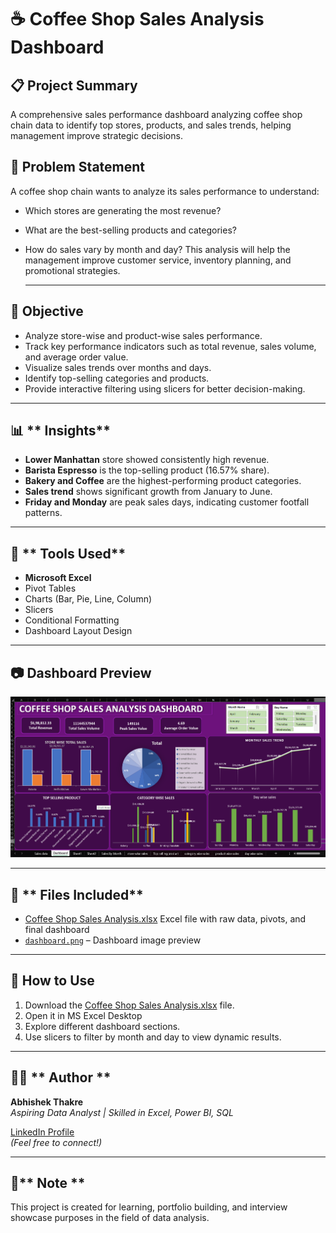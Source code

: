 # ☕ **Coffee Shop Sales Analysis Dashboard**

## 📋 **Project Summary**
  A comprehensive sales performance dashboard analyzing coffee shop chain data to identify top stores, products, and sales trends, helping management improve strategic decisions.

## 🧠 **Problem Statement**

  A coffee shop chain wants to analyze its sales performance to understand:
- Which stores are generating the most revenue?
- What are the best-selling products and categories?
- How do sales vary by month and day?
  This analysis will help the management improve customer service, inventory planning, and promotional strategies.

  ---

## 🎯 **Objective**
  
- Analyze store-wise and product-wise sales performance.
- Track key performance indicators such as total revenue, sales volume, and average order value.
- Visualize sales trends over months and days.
- Identify top-selling categories and products.
- Provide interactive filtering using slicers for better decision-making.

--- 

## 📊 ** Insights**

- **Lower Manhattan** store showed consistently high revenue.
- **Barista Espresso** is the top-selling product (16.57% share).
- **Bakery and Coffee** are the highest-performing product categories.
- **Sales trend** shows significant growth from January to June.
- **Friday and Monday** are peak sales days, indicating customer footfall patterns.

---

## 📌 ** Tools Used**

  - **Microsoft Excel**
  - Pivot Tables
  - Charts (Bar, Pie, Line, Column)
  - Slicers
  - Conditional Formatting
  - Dashboard Layout Design 

--- 
## 📷 **Dashboard Preview**
![Dashboard Screenshot](Dashboard%20img.png)

---
## 📂 ** Files Included**  
- [Coffee Shop Sales  Analysis.xlsx](Coffee%20Shop%20Sales%20%20Analysis.xlsx)  Excel file with raw data, pivots, and final dashboard  
- [`dashboard.png`](Dashboard%20img.png) – Dashboard image preview

---
## 📎 **How to Use**
1. Download the [Coffee Shop Sales  Analysis.xlsx](Coffee%20Shop%20Sales%20%20Analysis.xlsx) file.
2. Open it in MS Excel Desktop
3. Explore different dashboard sections.
4. Use slicers to filter by month and day to view dynamic results.

---

## 👨‍💻 ** Author ** 
**Abhishek Thakre**  
*Aspiring Data Analyst | Skilled in Excel, Power BI, SQL*

[LinkedIn Profile](https://www.linkedin.com/in/abhishek-thakre13/)  
*(Feel free to connect!)*

---

## 📌** Note ** 
This project is created for learning, portfolio building, and interview showcase purposes in the field of data analysis.




